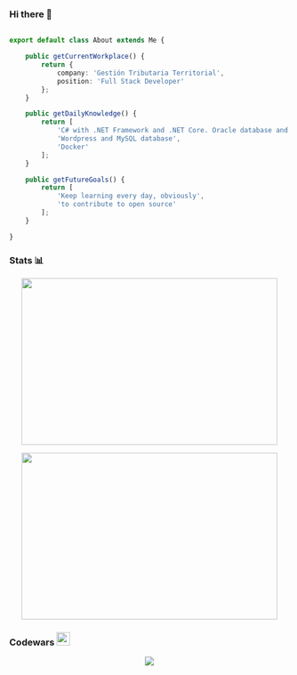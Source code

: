 ### Hi there 👋

```typescript

export default class About extends Me {

    public getCurrentWorkplace() {
        return {
            company: 'Gestión Tributaria Territorial',
            position: 'Full Stack Developer'
        };
    }

    public getDailyKnowledge() {
        return [
            'C# with .NET Framework and .NET Core. Oracle database and SQL Server',
            'Wordpress and MySQL database',
            'Docker'
        ];
    }

    public getFutureGoals() {
        return [
            'Keep learning every day, obviously',
            'to contribute to open source'
        ];
    }

}

```

### Stats 📊

<p align="center">
  <img width="460" height="300" src="https://github-readme-stats.vercel.app/api?username=rfdez&show_icons=true&theme=tokyonight">
</p>

<p align="center">
  <img width="460" height="300" src="https://github-readme-stats.vercel.app/api/top-langs/?username=rfdez&langs_count=10&layout=compact">
</p>

### Codewars <a href="https://www.codewars.com/"><img width="24" height="24" src="https://www.codewars.com/assets/logos/logo-61192cf7c75904d495e7ad69695fbf0bffd965bc3e17ac60f6c6b475304db09d.svg"></a>

<p align="center">
  <img src="https://www.codewars.com/users/rfdez/badges/large">
</p>

<!--
**rfdez/rfdez** is a ✨ _special_ ✨ repository because its `README.md` (this file) appears on your GitHub profile.

Here are some ideas to get you started:

- 🔭 I’m currently working on ...
- 🌱 I’m currently learning ...
- 👯 I’m looking to collaborate on ...
- 🤔 I’m looking for help with ...
- 💬 Ask me about ...
- 📫 How to reach me: ...
- 😄 Pronouns: ...
- ⚡ Fun fact: ...
-->
